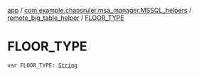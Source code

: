 [app](../../index.md) / [com.example.chaosruler.msa_manager.MSSQL_helpers](../index.md) / [remote_big_table_helper](index.md) / [FLOOR_TYPE](.)

# FLOOR_TYPE

`var FLOOR_TYPE: `[`String`](https://kotlinlang.org/api/latest/jvm/stdlib/kotlin/-string/index.html)